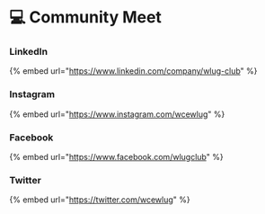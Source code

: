 # 💻 Community Meet

### LinkedIn

{% embed url="https://www.linkedin.com/company/wlug-club" %}

### Instagram

{% embed url="https://www.instagram.com/wcewlug" %}

### Facebook

{% embed url="https://www.facebook.com/wlugclub" %}

### Twitter

{% embed url="https://twitter.com/wcewlug" %}
